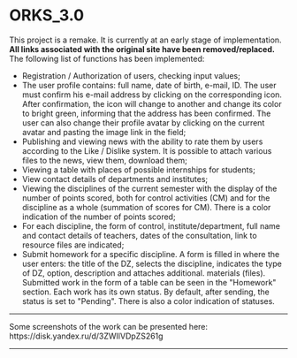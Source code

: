 # ORKS_3.0
This project is a remake. It is currently at an early stage of implementation. **All links associated with the original site have been removed/replaced.**
The following list of functions has been implemented:
<ul>
<li>Registration / Authorization of users, checking input values;</li>
<li>The user profile contains: full name, date of birth, e-mail, ID. The user must confirm his e-mail address by clicking on the corresponding icon. After confirmation, the icon will change to another and change its color to bright green, informing that the address has been confirmed. The user can also change their profile avatar by clicking on the current avatar and pasting the image link in the field;</li>
<li>Publishing and viewing news with the ability to rate them by users according to the Like / Dislike system. It is possible to attach various files to the news, view them, download them;</li>
<li>Viewing a table with places of possible internships for students;</li>
<li>View contact details of departments and institutes;</li>
<li>Viewing the disciplines of the current semester with the display of the number of points scored, both for control activities (CM) and for the discipline as a whole (summation of scores for CM). There is a color indication of the number of points scored;</li>
<li>For each discipline, the form of control, institute/department, full name and contact details of teachers, dates of the consultation, link to resource files are indicated;</li>
<li>Submit homework for a specific discipline. A form is filled in where the user enters: the title of the DZ, selects the discipline, indicates the type of DZ, option, description and attaches additional. materials (files). Submitted work in the form of a table can be seen in the "Homework" section. Each work has its own status. By default, after sending, the status is set to "Pending". There is also a color indication of statuses.</li>
</ul>
<hr>
Some screenshots of the work can be presented here: https://disk.yandex.ru/d/3ZWIlVDpZS261g
<hr>
